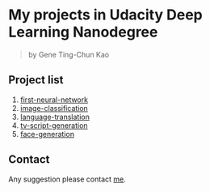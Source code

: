 # My projects in Udacity Deep Learning Nanodegree

>by Gene Ting-Chun Kao


## Project list

1. [first-neural-network](./first-neural-network)
2. [image-classification](./image-classification)
3. [language-translation](./language-translation)
4. [tv-script-generation](./tv-script-generation)
5. [face-generation](./face-generation)

## Contact
Any suggestion please contact [me](https://github.com/GeneKao).

